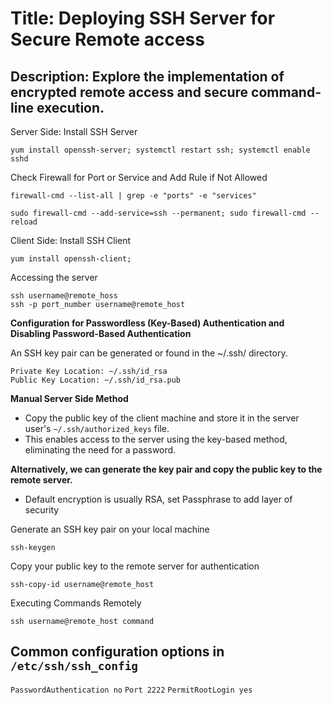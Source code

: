 # Title: Deploying SSH Server for Secure Remote access  

## Description: Explore the implementation of encrypted remote access and secure command-line execution.

Server Side: Install SSH Server 	
```
yum install openssh-server; systemctl restart ssh; systemctl enable sshd
```
Check Firewall for Port or Service and Add Rule if Not Allowed
```
firewall-cmd --list-all | grep -e "ports" -e "services"
```
```
sudo firewall-cmd --add-service=ssh --permanent; sudo firewall-cmd --reload
```
Client Side: Install SSH Client
```
yum install openssh-client;
```
Accessing the server
```
ssh username@remote_hoss
ssh -p port_number username@remote_host
```

**Configuration for Passwordless (Key-Based) Authentication and Disabling Password-Based Authentication**

An SSH key pair can be generated or found in the ~/.ssh/ directory.
```
Private Key Location: ~/.ssh/id_rsa
Public Key Location: ~/.ssh/id_rsa.pub
```

**Manual Server Side Method**

- Copy the public key of the client machine and store it in the server user's `~/.ssh/authorized_keys` file.
- This enables access to the server using the key-based method, eliminating the need for a password.


**Alternatively, we can generate the key pair and copy the public key to the remote server.**
- Default encryption is usually RSA, set Passphrase to add layer of security  

Generate an SSH key pair on your local machine
```
ssh-keygen 
```
Copy your public key to the remote server for authentication
```
ssh-copy-id username@remote_host
```
Executing Commands Remotely
```
ssh username@remote_host command
```

## Common configuration options in `/etc/ssh/ssh_config`

`PasswordAuthentication no`
`Port 2222`
`PermitRootLogin yes`




